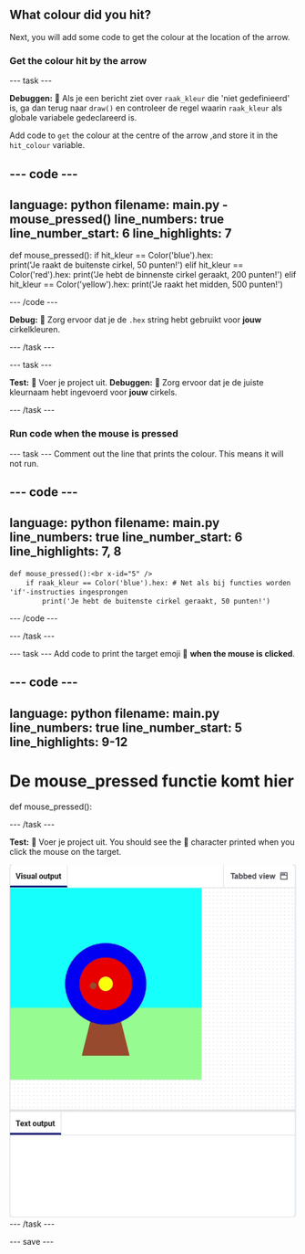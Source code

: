 ## What colour did you hit?

Next, you will add some code to get the colour at the location of the arrow.

### Get the colour hit by the arrow

--- task ---

**Debuggen:** 🐞 Als je een bericht ziet over `raak_kleur` die 'niet gedefinieerd' is, ga dan terug naar `draw()` en controleer de regel waarin `raak_kleur` als globale variabele gedeclareerd is.

Add code to `get` the colour at the centre of the arrow ,and store it in the `hit_colour` variable.


--- code ---
---
language: python filename: main.py - mouse_pressed() line_numbers: true line_number_start: 6
line_highlights: 7
---
def mouse_pressed(): if hit_kleur == Color('blue').hex:   
print('Je raakt de buitenste cirkel, 50 punten!') elif hit_kleur == Color('red').hex: print('Je hebt de binnenste cirkel geraakt, 200 punten!') elif hit_kleur == Color('yellow').hex: print('Je raakt het midden, 500 punten!')

--- /code ---

**Debug:** 🐞 Zorg ervoor dat je de `.hex` string hebt gebruikt voor **jouw** cirkelkleuren.

--- /task ---

--- task ---

**Test:** 🔄 Voer je project uit. **Debuggen:** 🐞 Zorg ervoor dat je de juiste kleurnaam hebt ingevoerd voor **jouw** cirkels.

--- /task ---

### Run code when the mouse is pressed

--- task --- Comment out the line that prints the colour. This means it will not run.

--- code ---
---
language: python filename: main.py line_numbers: true line_number_start: 6
line_highlights: 7, 8
---

    def mouse_pressed():<br x-id="5" />
        if raak_kleur == Color('blue').hex: # Net als bij functies worden 'if'-instructies ingesprongen
            print('Je hebt de buitenste cirkel geraakt, 50 punten!')
--- /code ---

--- /task ---

--- task --- Add code to print the target emoji 🎯 **when the mouse is clicked**.

--- code ---
---
language: python filename: main.py line_numbers: true line_number_start: 5
line_highlights: 9-12
---
# De mouse_pressed functie komt hier
def mouse_pressed():

--- /task ---

**Test:** 🔄 Voer je project uit. You should see the 🎯 character printed when you click the mouse on the target.

![target emoji printed when mouse clicked](images/target_printed.gif) --- /task ---


--- save ---